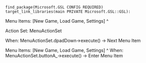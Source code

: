 
    find_package(Microsoft.GSL CONFIG REQUIRED)
    target_link_libraries(main PRIVATE Microsoft.GSL::GSL):

Menu Items: [New Game, Load Game, Settings]
                ^

Action Set: MenuActionSet

When: MenuActionSet.dpadDown->execute() -> Next Menu Item


Menu Items: [New Game, Load Game, Settings]
                          ^
When: MenuActionSet.buttonA_->execute() -> Enter Menu Item


